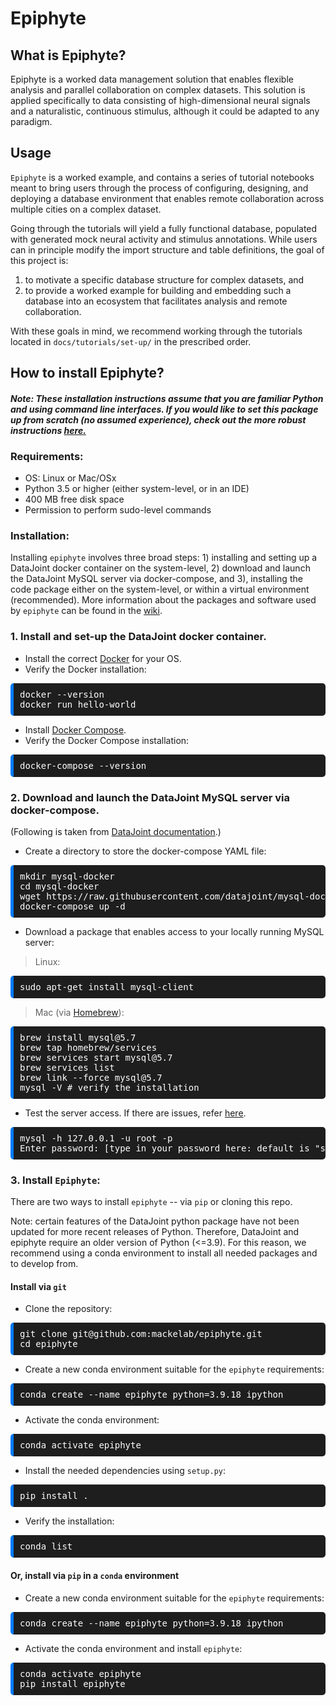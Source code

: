 # Epiphyte

## What is Epiphyte?

Epiphyte is a worked data management solution that enables flexible analysis and parallel collaboration on complex datasets.
This solution is applied specifically to data consisting of high-dimensional neural signals and a naturalistic, continuous stimulus, although it could be adapted to any paradigm.

## Usage 

`Epiphyte` is a worked example, and contains a series of tutorial notebooks meant to bring users through the process of configuring, designing, and deploying a database environment that enables remote collaboration across multiple cities on a complex dataset. 

Going through the tutorials will yield a fully functional database, populated with generated mock neural activity and stimulus annotations. While users can in principle modify the import structure and table definitions, the goal of this project is:
1. to motivate a specific database structure for complex datasets, and
2. to provide a worked example for building and embedding such a database into an ecosystem that facilitates analysis and remote collaboration.

With these goals in mind, we recommend working through the tutorials located in `docs/tutorials/set-up/` in the prescribed order. 

## How to install Epiphyte? 

#### *Note: These installation instructions assume that you are familiar Python and using command line interfaces. If you would like to set this package up from scratch (no assumed experience), check out the more robust instructions [here.](https://github.com/mackelab/Epiphyte/wiki/Installation)*

### Requirements:
* OS: Linux or Mac/OSx
* Python 3.5 or higher (either system-level, or in an IDE)
* 400 MB free disk space
* Permission to perform sudo-level commands

### Installation: 

Installing `epiphyte` involves three broad steps: 1) installing and setting up a DataJoint docker container on the system-level, 2) download and launch the DataJoint MySQL server via docker-compose, and 3), installing the code package  either on the system-level, or within a virtual environment (recommended). More information about the packages and software used by `epiphyte` can be found in the [wiki](https://github.com/mackelab/Epiphyte/wiki/Installation).

### 1. Install and set-up the DataJoint docker container. 

* Install the correct [Docker](https://docs.docker.com/get-docker/) for your OS.
* Verify the Docker installation: 
<pre style="background-color: #1E1E1E; color: white; padding: 10px; border-radius: 5px; border-left: 5px solid #007bff;">
docker --version
docker run hello-world
</pre>
* Install [Docker Compose](https://docs.docker.com/compose/install/).
* Verify the Docker Compose installation:
<pre style="background-color: #1E1E1E; color: white; padding: 10px; border-radius: 5px; border-left: 5px solid #007bff;">
docker-compose --version
</pre>

### 2. Download and launch the DataJoint MySQL server via docker-compose.

(Following is taken from [DataJoint documentation](https://github.com/datajoint/mysql-docker).)

* Create a directory to store the docker-compose YAML file:
<pre style="background-color: #1E1E1E; color: white; padding: 10px; border-radius: 5px; border-left: 5px solid #007bff;">
mkdir mysql-docker
cd mysql-docker
wget https://raw.githubusercontent.com/datajoint/mysql-docker/master/docker-compose.yaml
docker-compose up -d
</pre>
* Download a package that enables access to your locally running MySQL server:

> Linux: 
<pre style="background-color: #1E1E1E; color: white; padding: 10px; border-radius: 5px; border-left: 5px solid #007bff;">
sudo apt-get install mysql-client
</pre>

> Mac (via [Homebrew](https://brew.sh/)): 
<pre style="background-color: #1E1E1E; color: white; padding: 10px; border-radius: 5px; border-left: 5px solid #007bff;">
brew install mysql@5.7
brew tap homebrew/services
brew services start mysql@5.7
brew services list
brew link --force mysql@5.7
mysql -V # verify the installation
</pre>
* Test the server access. If there are issues, refer [here](https://github.com/mackelab/Epiphyte/wiki/Troubleshooting).
<pre style="background-color: #1E1E1E; color: white; padding: 10px; border-radius: 5px; border-left: 5px solid #007bff;">
mysql -h 127.0.0.1 -u root -p
Enter password: [type in your password here: default is "simple"]
</pre>

### 3. Install `Epiphyte`:

There are two ways to install `epiphyte` -- via `pip` or cloning this repo. 

Note: certain features of the DataJoint python package have not been updated for more recent releases of Python. Therefore, DataJoint and epiphyte require an older version of Python (<=3.9). For this reason, we recommend using a conda environment to install all needed packages and to develop from. 

#### Install via `git`

* Clone the repository:
<pre style="background-color: #1E1E1E; color: white; padding: 10px; border-radius: 5px; border-left: 5px solid #007bff;">
git clone git@github.com:mackelab/epiphyte.git
cd epiphyte
</pre>

* Create a new conda environment suitable for the `epiphyte` requirements: 
<pre style="background-color: #1E1E1E; color: white; padding: 10px; border-radius: 5px; border-left: 5px solid #007bff;">
conda create --name epiphyte python=3.9.18 ipython
</pre>

* Activate the conda environment: 
<pre style="background-color: #1E1E1E; color: white; padding: 10px; border-radius: 5px; border-left: 5px solid #007bff;">
conda activate epiphyte
</pre>

* Install the needed dependencies using `setup.py`:
<pre style="background-color: #1E1E1E; color: white; padding: 10px; border-radius: 5px; border-left: 5px solid #007bff;">
pip install .
</pre>

* Verify the installation:
<pre style="background-color: #1E1E1E; color: white; padding: 10px; border-radius: 5px; border-left: 5px solid #007bff;">
conda list
</pre>

#### Or, install via `pip` in a `conda` environment 

* Create a new conda environment suitable for the `epiphyte` requirements: 
<pre style="background-color: #1E1E1E; color: white; padding: 10px; border-radius: 5px; border-left: 5px solid #007bff;">
conda create --name epiphyte python=3.9.18 ipython
</pre>
* Activate the conda environment and install `epiphyte`:
<pre style="background-color: #1E1E1E; color: white; padding: 10px; border-radius: 5px; border-left: 5px solid #007bff;">
conda activate epiphyte
pip install epiphyte
</pre>




